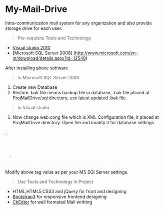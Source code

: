 My-Mail-Drive
=============


Intra-communication mail system for any organization and also provide storage drive for each user.

>Pre-requisite Tools and Technology

* [Visual studio 2010](http://www.microsoft.com/en-in/download/details.aspx?id=23507)
* [Microsoft SQL Server 2008] (http://www.microsoft.com/en-in/download/details.aspx?id=12548)
  
After installing above software
>In Microsoft SQL Server 2008

1. Create new Database
2. Restore .bak file means backup file in database, .bak file placed at ProjMailDrive/sql directory, use latest updated .bak file.

>In Visual studio

1. Now change web.cong file which is XML Configuration file, it placed    at ProjMailDrive directory. Open file and modify it for database settings
<pre>
<code>
`<appSettings>
    <add key="ServerName" value="."/>
    <add key="UserName" value="sa"/>
    <add key="Password" value=""/>
    <add key="DataBaseName" value="myMail"/>
  </appSettings>`
</code>
</pre>
Modify above tag value as per your MS SQl Server settings.

>Use Tools and Technology in Project
* HTML,HTML5,CSS3 and jQuery for front and designing
* [Bootstrap3](http://getbootstrap.com/) for responsive frontend designing
* [CkEdter](http://docs.cksource.com/CKEditor_3.x/Developers_Guide/ASP.NET/Integration_Beginners) for well formated Mail writting
